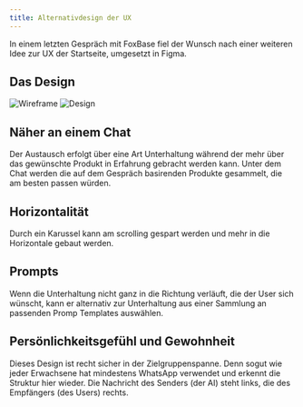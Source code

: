 ```yaml
---
title: Alternativdesign der UX
---
```


In einem letzten Gespräch mit FoxBase fiel der Wunsch nach einer weiteren Idee zur UX der Startseite, umgesetzt in Figma.

## Das Design

![Wireframe](./BilderVideos/wireframeUXredesign.png)
![Design](./BilderVideos/UXRedesign.png)

## Näher an einem Chat

Der Austausch erfolgt über eine Art Unterhaltung während der mehr über das gewünschte Produkt in Erfahrung gebracht werden kann. Unter dem Chat werden die auf dem Gespräch basirenden Produkte gesammelt, die am besten passen würden.

## Horizontalität

Durch ein Karussel kann am scrolling gespart werden und mehr in die Horizontale gebaut werden.

## Prompts

Wenn die Unterhaltung nicht ganz in die Richtung verläuft, die der User sich wünscht, kann er alternativ zur Unterhaltung aus einer Sammlung an passenden Promp Templates auswählen.

## Persönlichkeitsgefühl und Gewohnheit

Dieses Design ist recht sicher in der Zielgruppenspanne. Denn sogut wie jeder Erwachsene hat mindestens WhatsApp verwendet und erkennt die Struktur hier wieder. Die Nachricht des Senders (der AI) steht links, die des Empfängers (des Users) rechts.
